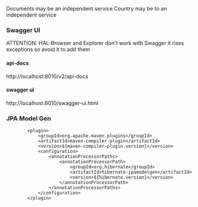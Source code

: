 Documents may be an independent service
Country may be to an independent service 

### Swagger UI
ATTENTION: HAL-Browser and Explorer don't work with Swagger
it rises exceptions so avoid it to add them
#### api-docs
http://localhost:8010/v2/api-docs
#### swagger ui
http://localhost:8010/swagger-ui.html

### JPA Model Gen
            <plugin>
                <groupId>org.apache.maven.plugins</groupId>
                <artifactId>maven-compiler-plugin</artifactId>
                <version>${maven-compiler-plugin.version}</version>
                <configuration>
                    <annotationProcessorPaths>
                        <annotationProcessorPath>
                            <groupId>org.hibernate</groupId>
                            <artifactId>hibernate-jpamodelgen</artifactId>
                            <version>${hibernate.version}</version>
                        </annotationProcessorPath>
                    </annotationProcessorPaths>
                </configuration>
            </plugin> 
